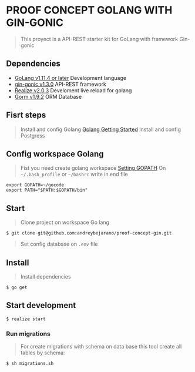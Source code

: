 # PROOF CONCEPT GOLANG WITH GIN-GONIC

> This proyect is a API-REST starter kit for GoLang with framework Gin-gonic

## Dependencies
- [GoLang v1.11.4 or later](https://golang.org/doc/) Development language
- [gin-gonic v1.3.0](https://github.com/gin-gonic/gin) API-REST framework
- [Realize v2.0.3](https://github.com/oxequa/realize) Develoment live reload for golang
- [Gorm v1.9.2](https://github.com/jinzhu/gorm) ORM Database

## Fisrt steps
> Install and config Golang [Golang Getting Started](https://golang.org/doc/install)
> Install and config Postgress

## Config workspace Golang
> Fist you need create golang workspace [Setting GOPATH](https://github.com/golang/go/wiki/SettingGOPATH)
> On `~/.bash_profile` or `~/bashrc` write in end file 
```shell
export GOPATH=~/gocode
export PATH="$PATH:$GOPATH/bin"
```

## Start
> Clone project on workspace Go lang
``` shell
$ git clone git@github.com:andreybejarano/proof-concept-gin.git
```
> Set config database on `.env` file

## Install
> Install dependencies
``` shell
$ go get
```

## Start development
``` shell
$ realize start
```

### Run migrations 
> For create migrations with schema on data base this tool create all tables by schema:
``` shell
$ sh migrations.sh
```

